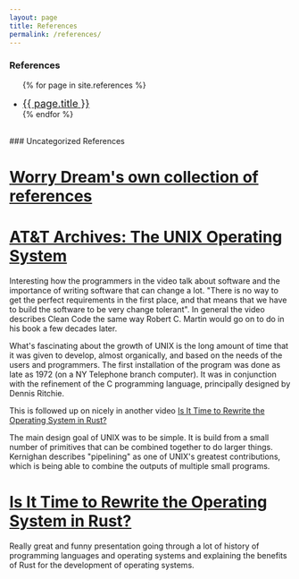 ```yaml
---
layout: page
title: References
permalink: /references/
---
```

### References
<ul>

{% for page in site.references %}
  <li>
    <span style="font-size: 18px;"><a href="{{ page.url }}">{{ page.title }}</a></span>
  </li>
{% endfor %}

</ul>

<br />
### Uncategorized References

# [Worry Dream's own collection of references](http://worrydream.com/refs/)

# [AT&T Archives: The UNIX Operating System](https://youtu.be/tc4ROCJYbm0?t=118)

Interesting how the programmers in the video talk about software and the importance of writing software that can change a lot.
"There is no way to get the perfect requirements in the first place, and that means that we have to build the software to be very change tolerant".
In general the video describes Clean Code the same way Robert C. Martin would go on to do in his book a few decades later.

What's fascinating about the growth of UNIX is the long amount of time that it was given to develop, almost organically, and based on the needs of
the users and programmers. The first installation of the program was done as late as 1972 (on a NY Telephone branch computer). It was in conjunction
with the refinement of the C programming language, principally designed by Dennis Ritchie.

This is followed up on nicely in another video [Is It Time to Rewrite the Operating System in Rust?](https://www.youtube.com/watch?v=HgtRAbE1nBM)

The main design goal of UNIX was to be simple. It is build from a small number of primitives that can be combined together to do larger things.
Kernighan describes "pipelining" as one of UNIX's greatest contributions, which is being able to combine the outputs of multiple small programs.


# [Is It Time to Rewrite the Operating System in Rust?](https://www.youtube.com/watch?v=HgtRAbE1nBM)

Really great and funny presentation going through a lot of history of programming languages and operating systems and explaining the benefits of Rust
for the development of operating systems.